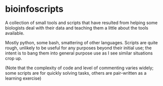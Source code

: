 bioinfoscripts
==============

A collection of small tools and scripts that have resulted from helping some biologists deal with their data and teaching them a little about the tools available.  

Mostly python, some bash, smattering of other languages. Scripts are quite rough, unlikely to be useful for any purposes beyond their initial use; the intent is to bang them into general purpose use as I see similar situations crop up. 

(Note that the complexity of code and level of commenting varies widely; some scripts are for quickly solving tasks, others are pair-written as a learning exercise) 